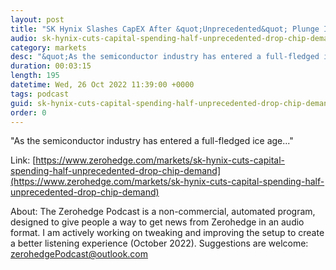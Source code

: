 ```yaml
---
layout: post
title: "SK Hynix Slashes CapEX After &quot;Unprecedented&quot; Plunge In Chip Demand "
audio: sk-hynix-cuts-capital-spending-half-unprecedented-drop-chip-demand-0
category: markets
desc: "&quot;As the semiconductor industry has entered a full-fledged ice age...&quot; "
duration: 00:03:15
length: 195
datetime: Wed, 26 Oct 2022 11:39:00 +0000
tags: podcast
guid: sk-hynix-cuts-capital-spending-half-unprecedented-drop-chip-demand-0
order: 0
---
```

&quot;As the semiconductor industry has entered a full-fledged ice age...&quot; 

Link: [https://www.zerohedge.com/markets/sk-hynix-cuts-capital-spending-half-unprecedented-drop-chip-demand](https://www.zerohedge.com/markets/sk-hynix-cuts-capital-spending-half-unprecedented-drop-chip-demand)

About: The Zerohedge Podcast is a non-commercial, automated program, designed to give people a way to get news from Zerohedge in an audio format.  I am actively working on tweaking and improving the setup to create a better listening experience (October 2022).  Suggestions are welcome: [zerohedgePodcast@outlook.com](mailto:zerohedgePodcast@outlook.com)